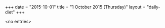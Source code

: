 +++
date = "2015-10-01"
title = "1 October 2015 (Thursday)"
layout = "daily-diet"
+++

<p>&lt;no entries&gt;</p>